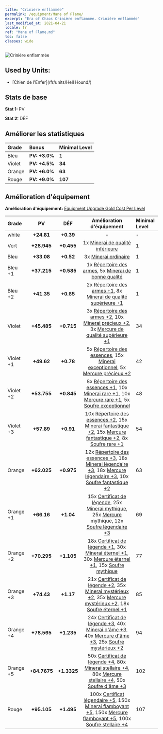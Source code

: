 ```yaml
---
title: "Crinière enflammée"
permalink: /equipment/Mane of Flame/
excerpt: "Era of Chaos Crinière enflammée. Crinière enflammée"
last_modified_at: 2021-04-21
locale: fr
ref: "Mane of Flame.md"
toc: false
classes: wide
---
```


  ![Crinière enflammée](/images/e/e_5034.png)

## Used by Units:

* [Chien de l'Enfer](/fr/units/Hell Hound/) 


## Stats de base
 **Stat 1:** PV

 **Stat 2:** DÉF

## Améliorer les statistiques

  |     Grade    |   Bonus | Minimal Level | 
  |:-------------|:--------|:--------------| 
  | Bleu | **PV: +3.0%** | **1** | 
  | Violet | **PV: +4.5%** | **34** | 
  | Orange | **PV: +6.0%** | **63** | 
  | Rouge | **PV: +9.0%** | **107** | 


## Amélioration d'équipement
 **Amélioration d'équipement:** [Equipment Upgrade Gold Cost Per Level](/equipment/EquipmentUpgradeCostPerLevel/) 

  |          Grade      | PV | DÉF | Amélioration d'équipement | Minimal Level |
  |:--------------------|:---------:|:---------:|:----------------:|:--------------|
  | white | **+24.81** | **+0.39** | - | - |
  | Vert | **+28.945** | **+0.455** | 1x [Minerai de qualité inférieure](/fr/Items/mat_1/) | 1 |
  | Bleu | **+33.08** | **+0.52** | 3x [Minerai ordinaire](/fr/Items/mat_6/) | 1 |
  | Bleu +1 | **+37.215** | **+0.585** | 1x [Répertoire des armes](/fr/Items/mat_18/), 5x [Minerai de bonne qualité](/fr/Items/mat_12/) | 1 |
  | Bleu +2 | **+41.35** | **+0.65** | 2x [Répertoire des armes +1](/fr/Items/mat_25/), 8x [Minerai de qualité supérieure +1](/fr/Items/mat_19/) | 1 |
  | Violet | **+45.485** | **+0.715** | 3x [Répertoire des armes +2](/fr/Items/mat_32/), 10x [Minerai précieux +2](/fr/Items/mat_26/), 3x [Mercure de qualité supérieure +1](/fr/Items/mat_21/) | 34 |
  | Violet +1 | **+49.62** | **+0.78** | 5x [Répertoire des essences](/fr/Items/mat_39/), 15x [Minerai exceptionnel](/fr/Items/mat_33/), 5x [Mercure précieux +2](/fr/Items/mat_28/) | 42 |
  | Violet +2 | **+53.755** | **+0.845** | 8x [Répertoire des essences +1](/fr/Items/mat_46/), 10x [Minerai rare +1](/fr/Items/mat_40/), 10x [Mercure rare +1](/fr/Items/mat_42/), 5x [Soufre exceptionnel](/fr/Items/mat_36/) | 48 |
  | Violet +3 | **+57.89** | **+0.91** | 10x [Répertoire des essences +2](/fr/Items/mat_53/), 15x [Minerai fantastique +2](/fr/Items/mat_47/), 15x [Mercure fantastique +2](/fr/Items/mat_49/), 8x [Soufre rare +1](/fr/Items/mat_43/) | 54 |
  | Orange | **+62.025** | **+0.975** | 12x [Répertoire des essences +3](/fr/Items/mat_60/), 18x [Minerai légendaire +3](/fr/Items/mat_54/), 18x [Mercure légendaire +3](/fr/Items/mat_56/), 10x [Soufre fantastique +2](/fr/Items/mat_50/) | 63 |
  | Orange +1 | **+66.16** | **+1.04** | 15x [Certificat de légende](/fr/Items/mat_67/), 25x [Minerai mythique](/fr/Items/mat_61/), 25x [Mercure mythique](/fr/Items/mat_63/), 12x [Soufre légendaire +3](/fr/Items/mat_57/) | 69 |
  | Orange +2 | **+70.295** | **+1.105** | 18x [Certificat de légende +1](/fr/Items/mat_74/), 30x [Minerai éternel +1](/fr/Items/mat_68/), 30x [Mercure éternel +1](/fr/Items/mat_70/), 15x [Soufre mythique](/fr/Items/mat_64/) | 77 |
  | Orange +3 | **+74.43** | **+1.17** | 21x [Certificat de légende +2](/fr/Items/mat_81/), 35x [Minerai mystérieux +2](/fr/Items/mat_75/), 35x [Mercure mystérieux +2](/fr/Items/mat_77/), 18x [Soufre éternel +1](/fr/Items/mat_71/) | 85 |
  | Orange +4 | **+78.565** | **+1.235** | 24x [Certificat de légende +3](/fr/Items/mat_88/), 40x [Minerai d'âme +3](/fr/Items/mat_82/), 40x [Mercure d'âme +3](/fr/Items/mat_84/), 25x [Soufre mystérieux +2](/fr/Items/mat_78/) | 94 |
  | Orange +5 | **+84.7675** | **+1.3325** | 50x [Certificat de légende +4](/fr/Items/mat_95/), 80x [Minerai stellaire +4](/fr/Items/mat_89/), 80x [Mercure stellaire +4](/fr/Items/mat_91/), 50x [Soufre d'âme +3](/fr/Items/mat_85/) | 102 |
  | Rouge | **+95.105** | **+1.495** | 100x [Certificat légendaire +5](/fr/Items/mat_102/), 150x [Minerai flamboyant +5](/fr/Items/mat_96/), 150x [Mercure flamboyant +5](/fr/Items/mat_98/), 100x [Soufre stellaire +4](/fr/Items/mat_92/) | 107 |

